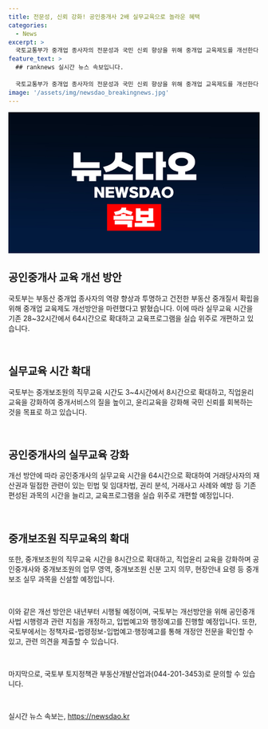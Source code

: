 ```yaml
---
title: 전문성, 신뢰 강화! 공인중개사 2배 실무교육으로 놀라운 혜택
categories:
  - News
excerpt: >
  국토교통부가 중개업 종사자의 전문성과 국민 신뢰 향상을 위해 중개업 교육제도를 개선한다. 이에 따라 공인중개사의 실무교육을 64시간으로 확대하고, 교육프로그램을 실습 위주로 개편하며, 중개보조원의 직무교육 시간도 8시간으로 확대한다. 또한, 중개서비스의 질 향상과 윤리교육을 강화하여 중개업에 대한 국민 신뢰를 회복하는 방안을 마련했다. 이를 위해 민간전문가와 이해관계자들의 의견을 수렴하고 정책심의를 거쳤다. 이 개선방안은 내년부터 시행될 예정이며, 관련 지침 개정과 입법예고, 행정예고가 진행될 예정이다.
feature_text: >
  ## ranknews 실시간 뉴스 속보입니다.

  국토교통부가 중개업 종사자의 전문성과 국민 신뢰 향상을 위해 중개업 교육제도를 개선한다. 이에 따라 공인중개사의 실무교육을 64시간으로 확대하고, 교육프로그램을 실습 위주로 개편하며, 중개보조원의 직무교육 시간도 8시간으로 확대한다. 또한, 중개서비스의 질 향상과 윤리교육을 강화하여 중개업에 대한 국민 신뢰를 회복하는 방안을 마련했다. 이를 위해 민간전문가와 이해관계자들의 의견을 수렴하고 정책심의를 거쳤다. 이 개선방안은 내년부터 시행될 예정이며, 관련 지침 개정과 입법예고, 행정예고가 진행될 예정이다.
image: '/assets/img/newsdao_breakingnews.jpg'
---
```


<p><img src="/assets/img/newsdao_breakingnews.jpg" alt="ranknews 속보" /></p>

<h2 data-ke-size="size26">공인중개사 교육 개선 방안</h2>

<p>국토부는 부동산 중개업 종사자의 역량 향상과 투명하고 건전한 부동산 중개질서 확립을 위해 중개업 교육제도 개선방안을 마련했다고 밝혔습니다. 이에 따라 실무교육 시간을 기존 28~32시간에서 64시간으로 확대하고 교육프로그램을 실습 위주로 개편하고 있습니다.</p>

<p data-ke-size="size16">&nbsp;</p>

<h2 data-ke-size="size24">실무교육 시간 확대</h2>

<p>국토부는 중개보조원의 직무교육 시간도 3~4시간에서 8시간으로 확대하고, 직업윤리 교육을 강화하여 중개서비스의 질을 높이고, 윤리교육을 강화해 국민 신뢰를 회복하는 것을 목표로 하고 있습니다.</p>

<p data-ke-size="size16">&nbsp;</p>

<h2 data-ke-size="size24">공인중개사의 실무교육 강화</h2>

<p>개선 방안에 따라 공인중개사의 실무교육 시간을 64시간으로 확대하여 거래당사자의 재산권과 밀접한 관련이 있는 민법 및 임대차법, 권리 분석, 거래사고 사례와 예방 등 기존 편성된 과목의 시간을 늘리고, 교육프로그램을 실습 위주로 개편할 예정입니다.</p>

<p data-ke-size="size16">&nbsp;</p>

<h2 data-ke-size="size24">중개보조원 직무교육의 확대</h2>

<p>또한, 중개보조원의 직무교육 시간을 8시간으로 확대하고, 직업윤리 교육을 강화하며 공인중개사와 중개보조원의 업무 영역, 중개보조원 신분 고지 의무, 현장안내 요령 등 중개보조 실무 과목을 신설할 예정입니다.</p>

<p data-ke-size="size16">&nbsp;</p>

<p>이와 같은 개선 방안은 내년부터 시행될 예정이며, 국토부는 개선방안을 위해 공인중개사법 시행령과 관련 지침을 개정하고, 입법예고와 행정예고를 진행할 예정입니다. 또한, 국토부에서는 정책자료-법령정보-입법예고·행정예고를 통해 개정안 전문을 확인할 수 있고, 관련 의견을 제출할 수 있습니다.</p>

<p data-ke-size="size16">&nbsp;</p>

<p>마지막으로, 국토부 토지정책관 부동산개발산업과(044-201-3453)로 문의할 수 있습니다.</p>

<p data-ke-size="size16">&nbsp;</p>
실시간 뉴스 속보는, <a href="https://newsdao.kr" rel="dofollow">https://newsdao.kr</a>


